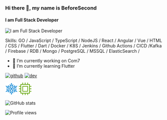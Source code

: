 ### Hi there 👋, my name is BeforeSecond
#### I am Full Stack Developer
![I am Full Stack Developer](https://arturssmirnovs.github.io/github-profile-readme-generator/images/banner.png)


Skills: GO / JavaScript / TypeScript / NodeJS / React / Angular / Vue / HTML / CSS / Flutter / Dart / Docker / K8S / Jenkins / Github Actions / CICD /Kafka / Firebase / RDB / Mongo / PostgreSQL / MSSQL / ElasticSearch / 

- 🔭 I’m currently working on Com7 
- 🌱 I’m currently learning Flutter 


[<img src='https://cdn.jsdelivr.net/npm/simple-icons@3.0.1/icons/github.svg' alt='github' height='40'>](https://github.com/beforesecond)  [<img src='https://cdn.jsdelivr.net/npm/simple-icons@3.0.1/icons/dev-dot-to.svg' alt='dev' height='40'>](https://dev.to/beforesecond)  

<a href='https://archiveprogram.github.com/'><img src='https://raw.githubusercontent.com/acervenky/animated-github-badges/master/assets/acbadge.gif' width='40' height='40'></a> <a href='https://docs.github.com/en/developers'><img src='https://raw.githubusercontent.com/acervenky/animated-github-badges/master/assets/devbadge.gif' width='40' height='40'></a> 

![GitHub stats](https://github-readme-stats.vercel.app/api?username=beforesecond&show_icons=true&theme=dracula)  

![Profile views](https://gpvc.arturio.dev/beforesecond)  
